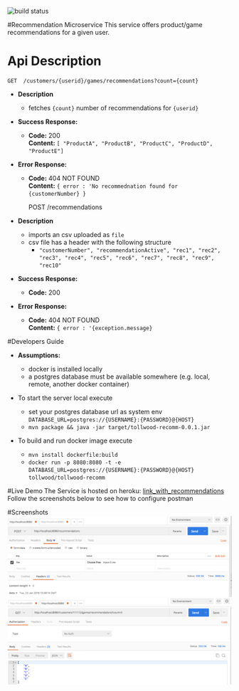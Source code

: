 ![build status](https://travis-ci.org/Tollwood/recomm.svg?branch=master)

#Recommendation Microservice
This service offers product/game recommendations for a given user.

# Api Description

    GET  /customers/{userid}/games/recommendations?count={count}
    
* **Description** 
  * fetches `{count}` number of recommendations for `{userid}`
* **Success Response:**

  * **Code:** 200 <br />
    **Content:** `[ "ProductA", "ProductB", "ProductC", "ProductD", "ProductE"]`
 
* **Error Response:**

  * **Code:** 404 NOT FOUND <br />
    **Content:** `{ error : 'No recommednation found for {customerNumber} }`
    

    POST /recommendations
* **Description** 
  * imports an csv uploaded as `file` 
  * csv file has a header with the following structure
     * `"customerNumber", "recommendationActive", "rec1", "rec2", "rec3", "rec4", "rec5", "rec6", "rec7", "rec8", "rec9", "rec10"` 
* **Success Response:**

  * **Code:** 200 <br />
 
* **Error Response:**

  * **Code:** 404 NOT FOUND <br />
    **Content:** `{ error : '{exception.message}`
       
#Developers Guide
* **Assumptions:**
  * docker is installed locally
  * a postgres database must be available somewhere (e.g. local, remote, another docker container)
  
* To start the server local execute
  * set your postgres database url as system env `DATABASE_URL=postgres://{USERNAME}:{PASSWORD}@{HOST}`
  * `mvn package && java -jar target/tollwood-recomm-0.0.1.jar`  
  
* To build and run docker image execute
  * `mvn install dockerfile:build`
  * `docker run -p 8080:8080 -t -e DATABASE_URL=postgres://{USERNAME}:{PASSWORD}@{HOST} tollwood/tollwood-recomm`

#Live Demo
The Service is hosted on heroku: [link_with_recommendations](https://tollwood-recomm.herokuapp.com/customers/111112/games/recommendations?count=5)
Follow the screenshots below to see how to configure postman

#Screenshots
![alt text](screenshots/upload-csv.png "file upload using postman")
![alt text](screenshots/getRecommendations.png "get recommondations using postman")